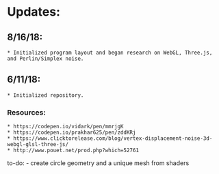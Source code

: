 # Updates:

## 8/16/18:
    * Initialized program layout and began research on WebGL, Three.js, and Perlin/Simplex noise.

## 6/11/18:
    * Initialized repository.

### Resources:
	* https://codepen.io/vidark/pen/mmrjgK
	* https://codepen.io/prakhar625/pen/zddKRj
	* https://www.clicktorelease.com/blog/vertex-displacement-noise-3d-webgl-glsl-three-js/
	* http://www.pouet.net/prod.php?which=52761

to-do:
    - create circle geometry and a unique mesh from shaders
